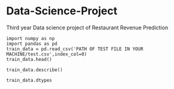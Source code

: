 # Data-Science-Project

Third year Data science project of Restaurant Revenue Prediction

    import numpy as np
    import pandas as pd
    train_data = pd.read_csv('PATH OF TEST FILE IN YOUR MACHINE/test.csv',index_col=0)
    train_data.head()

    train_data.describe()
    
    train_data.dtypes
